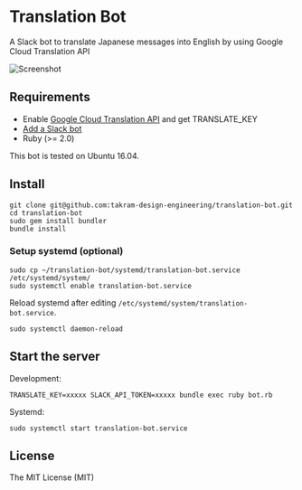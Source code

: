 # Translation Bot

A Slack bot to translate Japanese messages into English by using Google Cloud Translation API

![Screenshot](https://i.gyazo.com/6af2609ced8b1788deb75ef4f5d5c088.png)

## Requirements

- Enable [Google Cloud Translation API](https://cloud.google.com/translate/) and get TRANSLATE_KEY
- [Add a Slack bot](https://slack.com/apps/build/custom-integration)
- Ruby (>= 2.0)

This bot is tested on Ubuntu 16.04.

## Install

    git clone git@github.com:takram-design-engineering/translation-bot.git
    cd translation-bot
    sudo gem install bundler
    bundle install

### Setup systemd (optional)

    sudo cp ~/translation-bot/systemd/translation-bot.service /etc/systemd/system/
    sudo systemctl enable translation-bot.service

Reload systemd after editing `/etc/systemd/system/translation-bot.service`.

    sudo systemctl daemon-reload

## Start the server

Development:

    TRANSLATE_KEY=xxxxx SLACK_API_TOKEN=xxxxx bundle exec ruby bot.rb

Systemd:

    sudo systemctl start translation-bot.service

## License

The MIT License (MIT)
